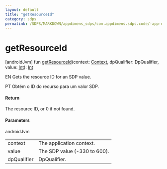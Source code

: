 ```yaml
---
layout: default
title: "getResourceId"
category: sdps
permalink: /SDPS/MARKDOWN/appdimens_sdps/com.appdimens.sdps.code/-app-dimens-sdp/get-resource-id.html
---
```


# getResourceId

[androidJvm]
fun [getResourceId](get-resource-id.md)(context: [Context](https://developer.android.com/reference/kotlin/android/content/Context.html), dpQualifier: DpQualifier, value: [Int](https://kotlinlang.org/api/core/kotlin-stdlib/kotlin/-int/index.html)): [Int](https://kotlinlang.org/api/core/kotlin-stdlib/kotlin/-int/index.html)

EN Gets the resource ID for an SDP value.

PT Obtém o ID do recurso para um valor SDP.

#### Return

The resource ID, or 0 if not found.

#### Parameters

androidJvm

| | |
|---|---|
| context | The application context. |
| value | The SDP value (-330 to 600). |
| dpQualifier | DpQualifier. |